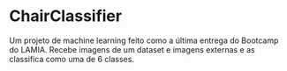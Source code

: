 # ChairClassifier
 Um projeto de machine learning feito como a última entrega do Bootcamp do LAMIA.
 Recebe imagens de um dataset e imagens externas e as classifica como uma de 6 classes.
